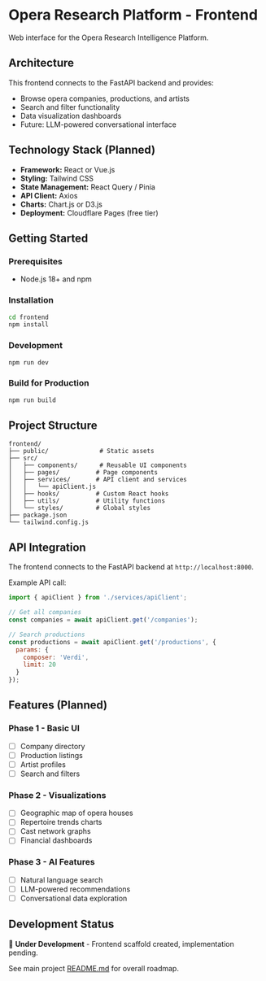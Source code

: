 # Opera Research Platform - Frontend

Web interface for the Opera Research Intelligence Platform.

## Architecture

This frontend connects to the FastAPI backend and provides:
- Browse opera companies, productions, and artists
- Search and filter functionality
- Data visualization dashboards
- Future: LLM-powered conversational interface

## Technology Stack (Planned)

- **Framework:** React or Vue.js
- **Styling:** Tailwind CSS
- **State Management:** React Query / Pinia
- **API Client:** Axios
- **Charts:** Chart.js or D3.js
- **Deployment:** Cloudflare Pages (free tier)

## Getting Started

### Prerequisites
- Node.js 18+ and npm

### Installation

```bash
cd frontend
npm install
```

### Development

```bash
npm run dev
```

### Build for Production

```bash
npm run build
```

## Project Structure

```
frontend/
├── public/              # Static assets
├── src/
│   ├── components/      # Reusable UI components
│   ├── pages/          # Page components
│   ├── services/       # API client and services
│   │   └── apiClient.js
│   ├── hooks/          # Custom React hooks
│   ├── utils/          # Utility functions
│   └── styles/         # Global styles
├── package.json
└── tailwind.config.js
```

## API Integration

The frontend connects to the FastAPI backend at `http://localhost:8000`.

Example API call:

```javascript
import { apiClient } from './services/apiClient';

// Get all companies
const companies = await apiClient.get('/companies');

// Search productions
const productions = await apiClient.get('/productions', {
  params: {
    composer: 'Verdi',
    limit: 20
  }
});
```

## Features (Planned)

### Phase 1 - Basic UI
- [ ] Company directory
- [ ] Production listings
- [ ] Artist profiles
- [ ] Search and filters

### Phase 2 - Visualizations
- [ ] Geographic map of opera houses
- [ ] Repertoire trends charts
- [ ] Cast network graphs
- [ ] Financial dashboards

### Phase 3 - AI Features
- [ ] Natural language search
- [ ] LLM-powered recommendations
- [ ] Conversational data exploration

## Development Status

🚧 **Under Development** - Frontend scaffold created, implementation pending.

See main project [README.md](../README.md) for overall roadmap.

